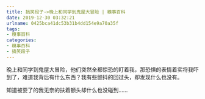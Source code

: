 ```yaml
---
title: 搞笑段子->晚上和同学到鬼屋大冒险 | 糗事百科
date: 2019-12-30 03:32:21
urlname: 0425bca41dc53b31b4dd154e9a70a35f
tags: 
- 糗事百科
categories:
- 糗事百科
- 搞笑段子
---
```

晚上和同学到鬼屋大冒险，他们突然全都惊恐的盯着我，那恐惧的表情着实将我吓到了，难道我背后有什么东西？我有些颤抖的回过头，却发现什么也没有。

知道被耍了的我无奈的扶着额头却什么也没碰到……


